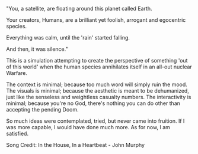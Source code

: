 
"You, a satellite, are floating around this planet called Earth.

Your creators, Humans, are a brilliant yet foolish, arrogant and egocentric species.

Everything was calm, until the 'rain' started falling.

And then, it was silence."

This is a simulation attempting to create the perspective of something 'out of this world'
when the human species annihilates itself in an all-out nuclear Warfare.

The context is minimal; because too much word will simply ruin the mood.
The visuals is minimal; because the aesthetic is meant to be dehumanized, just like the senseless and weightless casualty numbers.
The interactivity is minimal; because you're no God, there's nothing you can do other than accepting the pending Doom.

So much ideas were contemplated, tried, but never came into fruition.
If I was more capable, I would have done much more.
As for now, I am satisfied.

Song Credit:
In the House, In a Heartbeat - John Murphy
